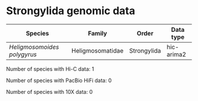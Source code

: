 # Strongylida genomic data

| Species | Family | Order | Data type |
| -- | --- | --- | --- |
| *Heligmosomoides polygyrus* | Heligmosomatidae | Strongylida | hic-arima2 |

Number of species with Hi-C data: 1

Number of species with PacBio HiFi data: 0

Number of species with 10X data: 0
